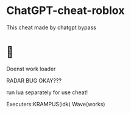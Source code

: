 # ChatGPT-cheat-roblox
This cheat made by chatgpt bypass

# 👿
Doenst work loader

RADAR BUG OKAY???

run lua separately for use cheat!

Executers:KRAMPUS(idk) Wave(works)
